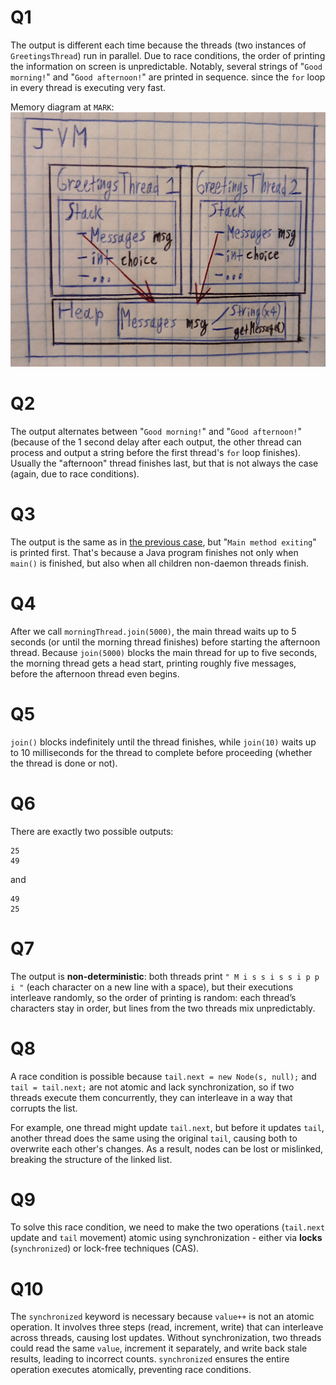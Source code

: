 # Q1

The output is different each time because the threads (two instances of `GreetingsThread`) run in parallel. Due to race conditions, the order of printing the information on screen is unpredictable. Notably, several strings of "`Good morning!`" and "`Good afternoon!`" are printed in sequence. since the `for` loop in every thread is executing very fast.

Memory diagram at `MARK`:
![memory diagram](memory_diagram.jpg)

# Q2

The output alternates between "`Good morning!`" and "`Good afternoon!`" (because of the 1 second delay after each output, the other thread can process and output a string before the first thread's `for` loop finishes). Usually the "afternoon" thread finishes last, but that is not always the case (again, due to race conditions).

# Q3

The output is the same as in [the previous case](#q2), but "`Main method exiting`" is printed first. That's because a Java program finishes not only when `main()` is finished, but also when all children non-daemon threads finish.

# Q4

After we call `morningThread.join(5000)`, the main thread waits up to 5 seconds (or until the morning thread finishes) before starting the afternoon thread. Because `join(5000)` blocks the main thread for up to five seconds, the morning thread gets a head start, printing roughly five messages, before the afternoon thread even begins.

# Q5

`join()` blocks indefinitely until the thread finishes, while `join(10)` waits up to 10 milliseconds for the thread to complete before proceeding (whether the thread is done or not).

# Q6

There are exactly two possible outputs:
```
25
49
```
and
```
49
25
```

# Q7

The output is **non-deterministic**: both threads print `" M i s s i s s i p p i "` (each character on a new line with a space), but their executions interleave randomly, so the order of printing is random: each thread’s characters stay in order, but lines from the two threads mix unpredictably.

# Q8

A race condition is possible because `tail.next = new Node(s, null);` and `tail = tail.next;` are not atomic and lack synchronization, so if two threads execute them concurrently, they can interleave in a way that corrupts the list. 

For example, one thread might update `tail.next`, but before it updates `tail`, another thread does the same using the original `tail`, causing both to overwrite each other's changes. As a result, nodes can be lost or mislinked, breaking the structure of the linked list.

# Q9

To solve this race condition, we need to make the two operations (`tail.next` update and `tail` movement) atomic using synchronization - either via **locks** (`synchronized`) or lock-free techniques (CAS).

# Q10

The `synchronized` keyword is necessary because `value++` is not an atomic operation. It involves three steps (read, increment, write) that can interleave across threads, causing lost updates. Without synchronization, two threads could read the same `value`, increment it separately, and write back stale results, leading to incorrect counts. `synchronized` ensures the entire operation executes atomically, preventing race conditions.
